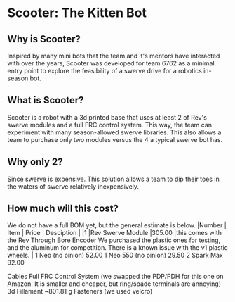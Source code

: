 Scooter: The Kitten Bot
===============================================

## Why is Scooter?

Inspired by many mini bots that the team and it's mentors have interacted with over the years, Scooter was developed for team 6762 as a minimal entry point to explore the feasibility of a swerve drive for a robotics in-season bot.

## What is Scooter?

Scooter is a robot with a 3d printed base that uses at least 2 of Rev's swerve modules and a full FRC control system. This way, the team can experiment with many season-allowed swerve libraries. This also allows a team to purchase only two modules versus the 4 a typical swerve bot has.

## Why only 2?

Since swerve is expensive. This solution allows a team to dip their toes in the waters of swerve relatively inexpensively.

## How much will this cost?

We do not have a full BOM yet, but the general estimate is below.
|Number | Item | Price | Desciption |
|1 |Rev Swerve Module |305.00 |this comes with the Rev Through Bore Encoder We purchased the plastic ones for testing, and the aluminum for competition. There is a known issue with the v1 plastic wheels. |
1 Neo (no pinion) 52.00
1 Neo 550 (no pinion) 29.50
2 Spark Max 92.00

Cables
Full FRC Control System (we swapped the PDP/PDH for this one on Amazon. It is smaller and cheaper, but ring/spade terminals are annoying)
3d Fillament ~801.81 g
Fasteners (we used velcro)

[](https://cad.onshape.com/documents/dc911cfa8b3dccdac654b76b/w/eddf5a90f3b74427297dde25/e/3c74e6053ab6216a8b7a64ff)
